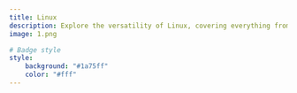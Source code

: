 ```yaml
---
title: Linux
description: Explore the versatility of Linux, covering everything from essential command-line skills to advanced tweaks and hidden features. Uncover tips, tricks, and insights to make the most of this powerful operating system, whether you're optimizing your workflow or diving into its endless possibilities.
image: 1.png

# Badge style
style:
    background: "#1a75ff"
    color: "#fff"
---
```

